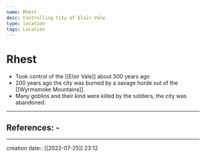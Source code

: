 ```yaml
---
name: Rhest
desc: Controlling City of Elsir Vale
type: location
tags: Location
---
```


# Rhest 
- Took control of the [[Elsir Vale]] about 500 years ago
- 200 years ago the city was burned by a savage horde out of the [[Wyrmsmoke Mountains]].
- Many goblins and their kind were killed by the soldiers, the city was abandoned.
___ 
## References: - 
--- 
creation date:: [[2022-07-25]] 23:12